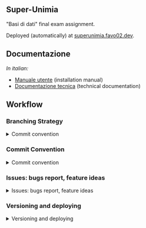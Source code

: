 ## Super-Unimia

"Basi di dati" final exam assignment.

Deployed (automatically) at [superunimia.favo02.dev](https://superunimia.favo02.dev).

## Documentazione

_In italian:_

- [Manuale utente](docs/MANUALE_UTENTE.md) (installation manual)
- [Documentazione tecnica](docs/DOCUMENTAZIONE_TECNICA.md) (technical documentation)

## Workflow

### Branching Strategy

<details>
<summary>Commit convention</summary>

No branches, all on main.

</details>

### Commit Convention

<details>
<summary>Commit convention</summary>

Each commit message consists of a **header**, a **body**, and a **footer**.

```
<header>
<BLANK LINE>
<body>
<BLANK LINE>
<footer>
```

#### Commit Message Header

```
<project part>(<scope>): <short summary>
  │       │             │
  │       │             └─⫸ Summary in present tense. Not capitalized. No period at the end.
  │       │
  │       └─⫸ Commit Scope: segretario|docente|studente|tables|procedures|functions|triggers|dump|scripts|css
  │
  └─⫸ Commit project part: repo|docs|db|web
```

##### Project part

Must be one of the following:

* **repo**: changes to the repository (ci, readme, gitignore, ...)
* **docs**: changes to documentation
* **db**: database
* **web**: webapp

##### Scope

The scope is the part of the codebase where the changes happened and it can be one of the following:

* **segretario**: webapp segretario user pages
* **docente**: webapp docente user pages
* **studente**: webapp studente user pages
* **tables**: database tables
* **procedures**: database procedures
* **functions**: database functions
* **triggers**: database triggers
* **dump**: database dump
* **scripts**: webapp scripts
* **css**: webapp css

- If a commit changes multiple parts of the codebase then an `*` sign can be used as the scope specifier.

#### Commit Message Body

- Use imperative, present tense: “change” not “changed” nor “changes”.

- Include motivation for the change and contrasts with previous behavior.

#### Commit Message Footer

All breaking changes have to be mentioned in footer with the description of the change, justification and migration notes (e.g. `BREAKING CHANGE: desc...`).

- If a commit targets a specific issue, the issue_id must be specified in the footer e.g. `Closes #123`, in case of multiple issues `Closes #123, #124, #125`.
  
</details>

### Issues: bugs report, feature ideas
  
<details>
<summary>Issues: bugs report, feature ideas</summary>

> Issues can be opened for everything that has to do with the program, from asking questions to requesting new fetures or bug-fixes.

Issues should describe and include each of the following components:

- A `priority` label
    - `priority: 0` &larr; **Highest**
    - `priority: 1`
    - `priority: 2`
    - `priority: 3`
    - `priority: 4` &larr; **Lowest**
- A `type` label
    - `feature`: new feature to be implemented
    - `bug`: bug to be fixed
    - `idea`: an idea for a future update (not strictly required as a feature)

</details>

### Versioning and deploying
  
<details>
<summary>Versioning and deploying</summary>

#### Versioning

No versioning (fuck vanilla PHP).
  
#### Deploying

Every time a new version is bumped, the `serve` workflow will be triggered, generating a new Docker image for the application and serving it at [superunimia.favo02.dev](https://superunimia.favo02.dev).

</details>
  

